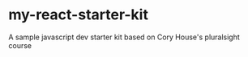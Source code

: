 # my-react-starter-kit
A sample javascript dev starter kit based on Cory House's pluralsight course
